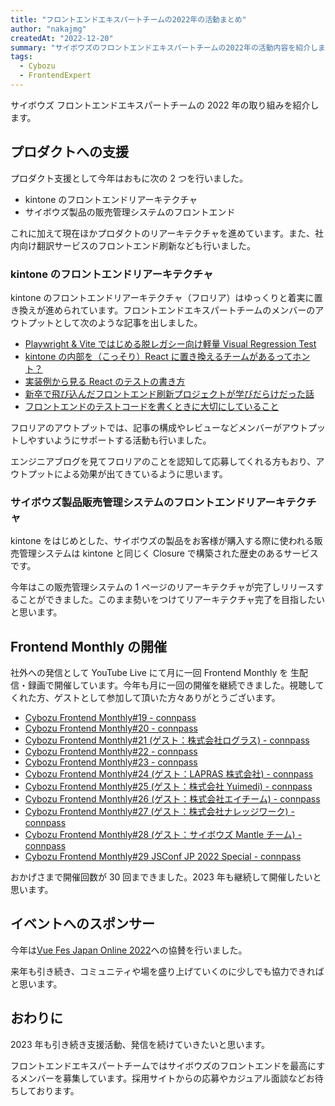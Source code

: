 ```yaml
---
title: "フロントエンドエキスパートチームの2022年の活動まとめ"
author: "nakajmg"
createdAt: "2022-12-20"
summary: "サイボウズのフロントエンドエキスパートチームの2022年の活動内容を紹介します。"
tags:
  - Cybozu
  - FrontendExpert
---
```


サイボウズ フロントエンドエキスパートチームの 2022 年の取り組みを紹介します。

## プロダクトへの支援

プロダクト支援として今年はおもに次の 2 つを行いました。

- kintone のフロントエンドリアーキテクチャ
- サイボウズ製品の販売管理システムのフロントエンド

これに加えて現在ほかプロダクトのリアーキテクチャを進めています。また、社内向け翻訳サービスのフロントエンド刷新なども行いました。

### kintone のフロントエンドリアーキテクチャ

kintone のフロントエンドリアーキテクチャ（フロリア）はゆっくりと着実に置き換えが進められています。フロントエンドエキスパートチームのメンバーのアウトプットとして次のような記事を出しました。

- [Playwright & Vite ではじめる脱レガシー向け軽量 Visual Regression Test](https://blog.cybozu.io/entry/2022/03/18/100000)
- [kintone の内部を（こっそり）React に置き換えるチームがあるってホント？](https://blog.cybozu.io/entry/2022/04/14/110000)
- [実装例から見る React のテストの書き方](https://blog.cybozu.io/entry/2022/08/29/110000)
- [新卒で飛び込んだフロントエンド刷新プロジェクトが学びだらけだった話](https://blog.cybozu.io/entry/2022/08/31/110000)
- [フロントエンドのテストコードを書くときに大切にしていること](https://blog.cybozu.io/entry/2022/11/14/120000)

フロリアのアウトプットでは、記事の構成やレビューなどメンバーがアウトプットしやすいようにサポートする活動も行いました。

エンジニアブログを見てフロリアのことを認知して応募してくれる方もおり、アウトプットによる効果が出てきているように思います。

### サイボウズ製品販売管理システムのフロントエンドリアーキテクチャ

kintone をはじめとした、サイボウズの製品をお客様が購入する際に使われる販売管理システムは kintone と同じく Closure で構築された歴史のあるサービスです。

今年はこの販売管理システムの 1 ページのリアーキテクチャが完了しリリースすることができました。このまま勢いをつけてリアーキテクチャ完了を目指したいと思います。

## Frontend Monthly の開催

社外への発信として YouTube Live にて月に一回 Frontend Monthly を 生配信・録画で開催しています。今年も月に一回の開催を継続できました。視聴してくれた方、ゲストとして参加して頂いた方々ありがとうございます。

- [Cybozu Frontend Monthly#19 - connpass](https://cybozu.connpass.com/event/236989/)
- [Cybozu Frontend Monthly#20 - connpass](https://cybozu.connpass.com/event/239952/)
- [Cybozu Frontend Monthly#21 (ゲスト：株式会社ログラス) - connpass](https://cybozu.connpass.com/event/241837/)
- [Cybozu Frontend Monthly#22 - connpass](https://cybozu.connpass.com/event/246037/)
- [Cybozu Frontend Monthly#23 - connpass](https://cybozu.connpass.com/event/248124/)
- [Cybozu Frontend Monthly#24 (ゲスト：LAPRAS 株式会社) - connpass](https://cybozu.connpass.com/event/250296/)
- [Cybozu Frontend Monthly#25 (ゲスト：株式会社 Yuimedi) - connpass](https://cybozu.connpass.com/event/254325/)
- [Cybozu Frontend Monthly#26 (ゲスト：株式会社エイチーム) - connpass](https://cybozu.connpass.com/event/256774/)
- [Cybozu Frontend Monthly#27 (ゲスト：株式会社ナレッジワーク) - connpass](https://cybozu.connpass.com/event/258919/)
- [Cybozu Frontend Monthly#28 (ゲスト：サイボウズ Mantle チーム) - connpass](https://cybozu.connpass.com/event/262716/)
- [Cybozu Frontend Monthly#29 JSConf JP 2022 Special - connpass](https://cybozu.connpass.com/event/265151/)

おかげさまで開催回数が 30 回まできました。2023 年も継続して開催したいと思います。

## イベントへのスポンサー

今年は[Vue Fes Japan Online 2022](https://vuefes.jp/2022/)への協賛を行いました。

来年も引き続き、コミュニティや場を盛り上げていくのに少しでも協力できればと思います。

## おわりに

2023 年も引き続き支援活動、発信を続けていきたいと思います。

フロントエンドエキスパートチームではサイボウズのフロントエンドを最高にするメンバーを募集しています。採用サイトからの応募やカジュアル面談などお待ちしております。

[](https://cybozu.co.jp/recruit/entry/career/front-end-expert.html:embed)
